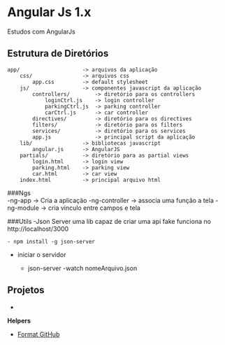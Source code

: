 # Angular Js 1.x

Estudos com AngularJs

## Estrutura de Diretórios

```
app/                    -> arquivos da aplicação
    css/                -> arquivos css
        app.css         -> default stylesheet
    js/                 -> componentes javascript da aplicação
        controllers/        -> diretório para os controllers
            loginCtrl.js    -> login controller
            parkingCtrl.js  -> parking controller
            carCtrl.js      -> car controller
        directives/         -> diretório para os directives
        filters/            -> diretório para os filters
        services/           -> diretório para os services
        app.js              -> principal script da aplicação
    lib/                -> bibliotecas javascript
        angular.js      -> AngularJS
    partials/           -> diretório para as partial views
        login.html      -> login view
        parking.html    -> parking view
        car.html        -> car view
    index.html          -> principal arquivo html
```

###Ngs  
-ng-app -> Cria a aplicação
-ng-controller -> associa uma função a tela
-ng-module -> cria vinculo entre campos e tela

###Utils
-Json Server uma lib capaz de criar uma api fake funciona no http://localhost/3000

    - npm install -g json-server

- iniciar o servidor

  - json-server -watch nomeArquivo.json

## Projetos

- []()

**Helpers**

- [Format GitHub](https://help.github.com/en/articles/basic-writing-and-formatting-syntax)
